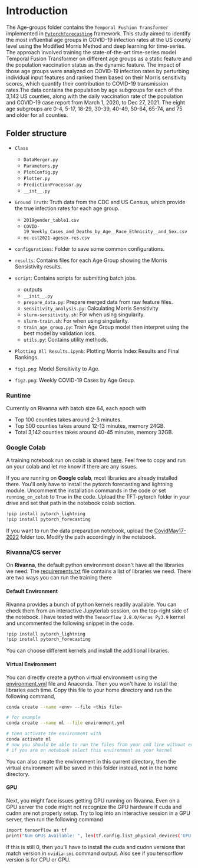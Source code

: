 # Introduction

The Age-groups folder contains the `Temporal Fushion Transformer` implemented in [`PytorchForecasting`](https://pytorch-forecasting.readthedocs.io/en/stable/api/pytorch_forecasting.models.temporal_fusion_transformer.TemporalFusionTransformer.html) framework. This study aimed to identify the most influential age groups in COVID-19 infection rates at the US county level using the Modified Morris Method and deep learning for time-series. The approach involved training the state-of-the-art time-series model Temporal Fusion Transformer on different age groups as a static feature and the population vaccination status as the dynamic feature. The impact of those age groups were analyzed on COVID-19 infection rates by perturbing individual input features and ranked them based on their Morris sensitivity scores, which quantify their contribution to COVID-19 transmission rates.The data contains the population by age subgroups for each of the 3,142 US counties, along with the daily vaccination rate of the population and COVID-19 case report from March 1, 2020, to Dec 27, 2021. The eight age subgroups are 0-4, 5-17, 18-29, 30-39, 40-49, 50-64, 65-74, and 75 and older for all counties.

## Folder structure
* `Class`
  * `DataMerger.py`
  * `Parameters.py`
  * `PlotConfig.py`
  * `Plotter.py`
  * `PredictionProcessor.py`
  * `__int__.py`

* `Ground Truth`: Truth data from the CDC and US Census, which provide the true infection rates for each age group.
  * `2019gender_table1.csv`
  * `COVID-19_Weekly_Cases_and_Deaths_by_Age__Race_Ethnicity__and_Sex.csv`
  * `nc-est2021-agesex-res.csv`

* `configurations`: Folder to save some common configurations.

* `results`: Contains files for each Age Group showing the Morris Sensistivity results.

* `script`: Contains scripts for submitting batch jobs.
  * outputs
  * `__init__.py`
  * `prepare_data.py`: Prepare merged data from raw feature files.
  * `sensitivity_analysis.py`: Calculating Morris Sensitivity
  * `slurm-sensitivity.sh`: For when using singularity.
  * `slurm-train.sh`: For when using singularity.
  * `train_age_group.py`: Train Age Group model then interpret using the best model by validation loss.
  * `utils.py`: Contains utility methods.

* `Plotting All Results.ipynb`: Plotting Morris Index Results and Final Rankings.

* `fig1.png`: Model Sensitivity to Age.

* `fig2.png`: Weekly COVID-19 Cases by Age Group.

### Runtime

Currently on Rivanna with batch size 64, each epoch with

* Top 100 counties takes around 2-3 minutes.
* Top 500 counties takes around 12-13 minutes, memory 24GB.
* Total 3,142 counties takes around 40-45 minutes, memory 32GB.

### Google Colab

A training notebook run on colab is shared [here](https://colab.research.google.com/drive/1yhI1PesOXYlB6iYXHre9zXMks1a4P6U2?usp=sharing). Feel free to copy and run on your colab and let me know if there are any issues.

If you are running on **Google colab**, most libraries are already installed there. You'll only have to install the pytorch forecasting and lightning module. Uncomment the installation commands in the code or set `running_on_colab` to `True` in the code. Upload the TFT-pytorch folder in your drive and set that path in the notebook colab section.

```python
!pip install pytorch_lightning
!pip install pytorch_forecasting
```

If you want to run the data preparation notebook, upload the [CovidMay17-2022](../dataset_raw/CovidMay17-2022/) folder too. Modify the path accordingly in the notebook.

### Rivanna/CS server

On **Rivanna**, the default python environment doesn't have all the libraries we need. The [requirements.txt](requirements.txt) file contains a list of libraries we need. There are two ways you can run the training there

#### Default Environment

Rivanna provides a bunch of python kernels readily available. You can check them from an interactive Jupyterlab session, on the top-right side of the notebook. I have tested with the `Tensorflow 2.8.0/Keras Py3.9` kernel and uncommented the following snippet in the code.

```python
!pip install pytorch_lightning
!pip install pytorch_forecasting
```

You can choose different kernels and install the additional libraries. 

#### Virtual Environment

You can directly create a python virtual environment using the [environment.yml](environment.yml) file and Anaconda. Then you won't have to install the libraries each time. Copy this file to your home directory and run the following command,

```bash
conda create --name <env> --file <this file>

# for example
conda create --name ml --file environment.yml

# then activate the environment with
conda activate ml
# now you should be able to run the files from your cmd line without error
# if you are on notebook select this environment as your kernel
```

You can also create the environment in this current directory, then the virtual environment will be saved in this folder instead, not in the home directory.

#### GPU 

Next, you might face issues getting GPU running on Rivanna. Even on a GPU server the code might not recognize the GPU hardware if cuda and cudnn are not properly setup. Try to log into an interactive session in a GPU server, then run the following command

```bash
import tensorflow as tf
print("Num GPUs Available: ", len(tf.config.list_physical_devices('GPU')))
```

If this is still 0, then you'll have to install the cuda and cudnn versions that match version in `nvidia-smi` command output. Also see if you tensorflow version is for CPU or GPU.
